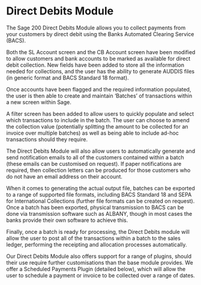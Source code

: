 # Direct Debits Module

The Sage 200 Direct Debits Module allows you to collect payments from your customers by direct debit using the Banks Automated Clearing Service (BACS).

Both the SL Account screen and the CB Account screen have been modified to allow customers and bank accounts to be marked as available for direct debit collection. New fields have been added to store all the information needed for collections, and the user has the ability to generate AUDDIS files (in generic format and BACS Standard 18 format).

Once accounts have been flagged and the required information populated, the user is then able to create and maintain ‘Batches’ of transactions within a new screen within Sage.

A filter screen has been added to allow users to quickly populate and select which transactions to include in the batch. The user can choose to amend the collection value (potentially splitting the amount to be collected for an invoice over multiple batches) as well as being able to include ad-hoc transactions should they require.

The Direct Debits Module will also allow users to automatically generate and send notification emails to all of the customers contained within a batch (these emails can be customised on request). If paper notifications are required, then collection letters can be produced for those customers who do not have an email address on their account.

When it comes to generating the actual output file, batches can be exported to a range of supported file formats, including BACS Standard 18 and SEPA for International Collections (further file formats can be created on request). Once a batch has been exported, physical transmission to BACS can be done via transmission software such as ALBANY, though in most cases the banks provide their own software to achieve this.

Finally, once a batch is ready for processing, the Direct Debits module will allow the user to post all of the transactions within a batch to the sales ledger, performing the receipting and allocation processes automatically.




Our Direct Debits Module also offers support for a range of plugins, should their use require further customisations than the base module provides. We offer a Scheduled Payments Plugin (detailed below), which will allow the user to schedule a payment or invoice to be collected over a range of dates.